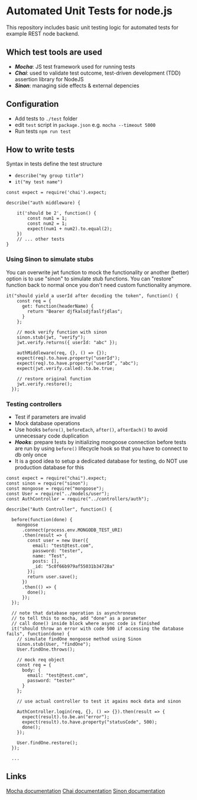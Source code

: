 # Automated Unit Tests for node.js

This repository includes basic unit testing logic for automated tests for example REST node backend.

## Which test tools are used

- **_Mocha_**: JS test framework used for running tests
- **_Chai_**: used to validate test outcome, test-driven development (TDD) assertion library for NodeJS
- **_Sinon_**: managing side effects & external depencies

## Configuration

- Add tests to `./test` folder
- edit `test` script in `package.json` e.g. `mocha --timeout 5000`
- Run tests `npm run test`

## How to write tests

Syntax in tests define the test structure

- `describe("my group title")`
- `it("my test name")`

```
const expect = require('chai').expect;

describe("auth middleware) {

    it('should be 2', function() {
        const num1 = 1;
        const num2 = 1;
        expect(num1 + num2).to.equal(2);
    })
    // ... other tests
}
```

### Using Sinon to simulate stubs

You can overwrite jwt function to mock the functionality or another (better) option is to use "sinon" to simulate stub functions. You can "restore" function back to normal once you don't need custom functionality anymore.

```
it("should yield a userId after decoding the token", function() {
    const req = {
      get: function(headerName) {
        return "Bearer djfkalsdjfaslfjdlas";
      }
    };

    // mock verify function with sinon
    sinon.stub(jwt, "verify");
    jwt.verify.returns({ userId: "abc" });

    authMiddleware(req, {}, () => {});
    expect(req).to.have.property("userId");
    expect(req).to.have.property("userId", "abc");
    expect(jwt.verify.called).to.be.true;

    // restore original function
    jwt.verify.restore();
  });

```

### Testing controllers

- Test if parameters are invalid
- Mock database operations
- Use hooks `before()`, `beforeEach`, `after()`, `afterEach()` to avoid unnecessary code duplication
- **_Hooks_**: prepare tests by initializing mongoose connection before tests are run by using `before()` lifecycle hook so that you have to connect to db only once
- It is a good idea to setup a dedicated database for testing, do NOT use production database for this

```
const expect = require("chai").expect;
const sinon = require("sinon");
const mongoose = require("mongoose");
const User = require("../models/user");
const AuthController = require("../controllers/auth");

describe("Auth Controller", function() {

  before(function(done) {
    mongoose
      .connect(process.env.MONGODB_TEST_URI)
      .then(result => {
        const user = new User({
          email: "test@test.com",
          password: "tester",
          name: "Test",
          posts: [],
          _id: "5c0f66b979af55031b34728a"
        });
        return user.save();
      })
      .then(() => {
        done();
      });
  });

  // note that database operation is asynchronous
  // to tell this to mocha, add "done" as a parameter
  // call done() inside block where async code is finished
  it("should throw an error with code 500 if accessing the database fails", function(done) {
    // simulate findOne mongoose method using Sinon
    sinon.stub(User, "findOne");
    User.findOne.throws();

    // mock req object
    const req = {
      body: {
        email: "test@test.com",
        password: "tester"
      }
    };

    // use actual controller to test it agains mock data and sinon

    AuthController.login(req, {}, () => {}).then(result => {
      expect(result).to.be.an("error");
      expect(result).to.have.property("statusCode", 500);
      done();
    });

    User.findOne.restore();
  });

  ...
```

## Links

[Mocha documentation](https://mochajs.org/)
[Chai documentation](https://www.chaijs.com/api/bdd/)
[Sinon documentation](https://sinonjs.org/releases/v9.2.1/)
